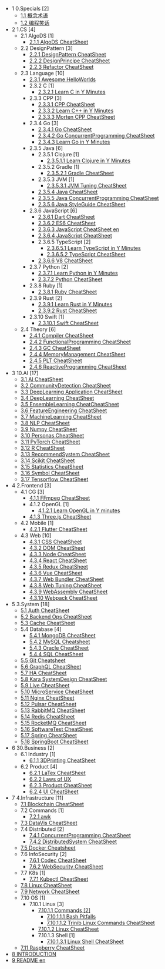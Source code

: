   - 1 0.Specials [2]
    - [1.1 概念术语](/0.Specials/概念术语.md)
    - [1.2 编程笑话](/0.Specials/编程笑话.md)
  - 2 1.CS [4]
    - 2.1 AlgoDS [1]
      - [2.1.1 AlgoDS CheatSheet](/1.CS/AlgoDS/AlgoDS-CheatSheet.md)
    - 2.2 DesignPattern [3]
      - [2.2.1 DesignPattern CheatSheet](/1.CS/DesignPattern/DesignPattern-CheatSheet.md)
      - [2.2.2 DesignPrincipe CheatSheet](/1.CS/DesignPattern/DesignPrincipe-CheatSheet.md)
      - [2.2.3 Refactor CheatSheet](/1.CS/DesignPattern/Refactor-CheatSheet.md)
    - 2.3 Language [10]
      - [2.3.1 Awesome HelloWorlds](/1.CS/Language/Awesome-HelloWorlds.md)
      - 2.3.2 C [1]
        - [2.3.2.1 Learn C in Y Minutes](/1.CS/Language/C/Learn%20C%20in%20Y%20Minutes.md)
      - 2.3.3 CPP [3]
        - [2.3.3.1 CPP CheatSheet](/1.CS/Language/CPP/CPP-CheatSheet.md)
        - [2.3.3.2 Learn C++ in Y Minutes](/1.CS/Language/CPP/Learn%20C++%20in%20Y%20Minutes.md)
        - [2.3.3.3 Morten CPP CheatSheet](/1.CS/Language/CPP/Morten-CPP-CheatSheet.md)
      - 2.3.4 Go [3]
        - [2.3.4.1 Go CheatSheet](/1.CS/Language/Go/Go-CheatSheet.md)
        - [2.3.4.2 Go ConcurrentProgramming CheatSheet](/1.CS/Language/Go/Go-ConcurrentProgramming-CheatSheet.md)
        - [2.3.4.3 Learn Go in Y Minutes](/1.CS/Language/Go/Learn%20Go%20in%20Y%20Minutes.md)
      - 2.3.5 Java [6]
        - 2.3.5.1 Clojure [1]
          - [2.3.5.1.1 Learn Clojure in Y Minutes](/1.CS/Language/Java/Clojure/Learn%20Clojure%20in%20Y%20Minutes.md)
        - 2.3.5.2 Gradle [1]
          - [2.3.5.2.1 Gradle CheatSheet](/1.CS/Language/Java/Gradle/Gradle-CheatSheet.md)
        - 2.3.5.3 JVM [1]
          - [2.3.5.3.1 JVM Tuning CheatSheet](/1.CS/Language/Java/JVM/JVM-Tuning-CheatSheet.md)
        - [2.3.5.4 Java CheatSheet](/1.CS/Language/Java/Java-CheatSheet.md)
        - [2.3.5.5 Java ConcurrentProgramming CheatSheet](/1.CS/Language/Java/Java-ConcurrentProgramming-CheatSheet.md)
        - [2.3.5.6 Java StyleGuide CheatSheet](/1.CS/Language/Java/Java-StyleGuide-CheatSheet.md)
      - 2.3.6 JavaScript [6]
        - [2.3.6.1 Dart CheatSheet](/1.CS/Language/JavaScript/Dart-CheatSheet.md)
        - [2.3.6.2 ES6 CheatSheet](/1.CS/Language/JavaScript/ES6-CheatSheet.md)
        - [2.3.6.3 JavaScript CheatSheet en](/1.CS/Language/JavaScript/JavaScript-CheatSheet-en.md)
        - [2.3.6.4 JavaScript CheatSheet](/1.CS/Language/JavaScript/JavaScript-CheatSheet.md)
        - 2.3.6.5 TypeScript [2]
          - [2.3.6.5.1 Learn TypeScript in Y Minutes](/1.CS/Language/JavaScript/TypeScript/Learn%20TypeScript%20in%20Y%20Minutes.md)
          - [2.3.6.5.2 TypeScript CheatSheet](/1.CS/Language/JavaScript/TypeScript/TypeScript-CheatSheet.md)
        - [2.3.6.6 V8 CheatSheet](/1.CS/Language/JavaScript/V8-CheatSheet.md)
      - 2.3.7 Python [2]
        - [2.3.7.1 Learn Python in Y Minutes](/1.CS/Language/Python/Learn%20Python%20in%20Y%20Minutes.md)
        - [2.3.7.2 Python CheatSheet](/1.CS/Language/Python/Python-CheatSheet.md)
      - 2.3.8 Ruby [1]
        - [2.3.8.1 Ruby CheatSheet](/1.CS/Language/Ruby/Ruby-CheatSheet.md)
      - 2.3.9 Rust [2]
        - [2.3.9.1 Learn Rust in Y Minutes](/1.CS/Language/Rust/Learn%20Rust%20in%20Y%20Minutes.md)
        - [2.3.9.2 Rust CheatSheet](/1.CS/Language/Rust/Rust-CheatSheet.md)
      - 2.3.10 Swift [1]
        - [2.3.10.1 Swift CheatSheet](/1.CS/Language/Swift/Swift-CheatSheet.md)
    - 2.4 Theory [6]
      - [2.4.1 Compiler CheatSheet](/1.CS/Theory/Compiler-CheatSheet.md)
      - [2.4.2 FunctionalProgramming CheatSheet](/1.CS/Theory/FunctionalProgramming-CheatSheet.md)
      - [2.4.3 GC CheatSheet](/1.CS/Theory/GC-CheatSheet.md)
      - [2.4.4 MemoryManagement CheatSheet](/1.CS/Theory/MemoryManagement-CheatSheet.md)
      - [2.4.5 PLT CheatSheet](/1.CS/Theory/PLT-CheatSheet.md)
      - [2.4.6 ReactiveProgramming CheatSheet](/1.CS/Theory/ReactiveProgramming-CheatSheet.md)
  - 3 10.AI [17]
    - [3.1 AI CheatSheet](/10.AI/AI-CheatSheet.md)
    - [3.2 CommunityDetection CheatSheet](/10.AI/CommunityDetection-CheatSheet.md)
    - [3.3 DeepLearning Application CheatSheet](/10.AI/DeepLearning-Application-CheatSheet.md)
    - [3.4 DeepLearning CheatSheet](/10.AI/DeepLearning-CheatSheet.md)
    - [3.5 EnsembleLearning CheatCheatSheet](/10.AI/EnsembleLearning-CheatCheatSheet.md)
    - [3.6 FeatureEngineering CheatSheet](/10.AI/FeatureEngineering-CheatSheet.md)
    - [3.7 MachineLearning CheatSheet](/10.AI/MachineLearning-CheatSheet.md)
    - [3.8 NLP CheatSheet](/10.AI/NLP-CheatSheet.md)
    - [3.9 Numpy CheatSheet](/10.AI/Numpy-CheatSheet.md)
    - [3.10 Personas CheatSheet](/10.AI/Personas-CheatSheet.md)
    - [3.11 PyTorch CheatSheet](/10.AI/PyTorch-CheatSheet.md)
    - [3.12 R CheatSheet](/10.AI/R-CheatSheet.md)
    - [3.13 RecommendSystem CheatSheet](/10.AI/RecommendSystem-CheatSheet.md)
    - [3.14 Scikit CheatSheet](/10.AI/Scikit-CheatSheet.md)
    - [3.15 Statistics CheatSheet](/10.AI/Statistics-CheatSheet.md)
    - [3.16 Symbol CheatSheet](/10.AI/Symbol-CheatSheet.md)
    - [3.17 Tensorflow CheatSheet](/10.AI/Tensorflow-CheatSheet.md)
  - 4 2.Frontend [3]
    - 4.1 CG [3]
      - [4.1.1 FFmpeg CheatSheet](/2.Frontend/CG/FFmpeg-CheatSheet.md)
      - 4.1.2 OpenGL [1]
        - [4.1.2.1 Learn OpenGL in Y minutes](/2.Frontend/CG/OpenGL/Learn%20OpenGL%20in%20Y%20minutes.md)
      - [4.1.3 Three.js CheatSheet](/2.Frontend/CG/Three.js-CheatSheet.md)
    - 4.2 Mobile [1]
      - [4.2.1 Flutter CheatSheet](/2.Frontend/Mobile/Flutter-CheatSheet.md)
    - 4.3 Web [10]
      - [4.3.1 CSS CheatSheet](/2.Frontend/Web/CSS-CheatSheet.md)
      - [4.3.2 DOM CheatSheet](/2.Frontend/Web/DOM-CheatSheet.md)
      - [4.3.3 Node CheatSheet](/2.Frontend/Web/Node-CheatSheet.md)
      - [4.3.4 React CheatSheet](/2.Frontend/Web/React-CheatSheet.md)
      - [4.3.5 Redux CheatSheet](/2.Frontend/Web/Redux-CheatSheet.md)
      - [4.3.6 Vue CheatSheet](/2.Frontend/Web/Vue-CheatSheet.md)
      - [4.3.7 Web Bundler CheatSheet](/2.Frontend/Web/Web-Bundler-CheatSheet.md)
      - [4.3.8 Web Tuning CheatSheet](/2.Frontend/Web/Web-Tuning-CheatSheet.md)
      - [4.3.9 WebAssembly CheatSheet](/2.Frontend/Web/WebAssembly-CheatSheet.md)
      - [4.3.10 Webpack CheatSheet](/2.Frontend/Web/Webpack-CheatSheet.md)
  - 5 3.System [18]
    - [5.1 Auth CheatSheet](/3.System/Auth-CheatSheet.md)
    - [5.2 Backend Ops CheatSheet](/3.System/Backend-Ops-CheatSheet.md)
    - [5.3 Cache CheatSheet](/3.System/Cache-CheatSheet.md)
    - 5.4 Database [4]
      - [5.4.1 MongoDB CheatSheet](/3.System/Database/MongoDB-CheatSheet.md)
      - [5.4.2 MySQL Cheatsheet](/3.System/Database/MySQL-Cheatsheet.md)
      - [5.4.3 Oracle CheatSheet](/3.System/Database/Oracle-CheatSheet.md)
      - [5.4.4 SQL CheatSheet](/3.System/Database/SQL-CheatSheet.md)
    - [5.5 Git Cheatsheet](/3.System/Git-Cheatsheet.md)
    - [5.6 GraphQL CheatSheet](/3.System/GraphQL-CheatSheet.md)
    - [5.7 HA CheatSheet](/3.System/HA-CheatSheet.md)
    - [5.8 Kara SystemDesign CheatSheet](/3.System/Kara-SystemDesign-CheatSheet.md)
    - [5.9 Live CheatSheet](/3.System/Live-CheatSheet.md)
    - [5.10 MicroService CheatSheet](/3.System/MicroService-CheatSheet.md)
    - [5.11 Nginx CheatSheet](/3.System/Nginx-CheatSheet.md)
    - [5.12 Pulsar CheatSheet](/3.System/Pulsar-CheatSheet.md)
    - [5.13 RabbitMQ CheatSheet](/3.System/RabbitMQ-CheatSheet.md)
    - [5.14 Redis CheatSheet](/3.System/Redis-CheatSheet.md)
    - [5.15 RocketMQ CheatSheet](/3.System/RocketMQ-CheatSheet.md)
    - [5.16 SoftwareTest CheatSheet](/3.System/SoftwareTest-CheatSheet.md)
    - [5.17 Spring CheatSheet](/3.System/Spring-CheatSheet.md)
    - [5.18 SpringBoot CheatSheet](/3.System/SpringBoot-CheatSheet.md)
  - 6 30.Business [2]
    - 6.1 Industry [1]
      - [6.1.1 3DPrinting CheatSheet](/30.Business/Industry/3DPrinting-CheatSheet.md)
    - 6.2 Product [4]
      - [6.2.1 LaTex CheatSheet](/30.Business/Product/LaTex-CheatSheet.md)
      - [6.2.2 Laws of UX](/30.Business/Product/Laws-of-UX.md)
      - [6.2.3 Product CheatSheet](/30.Business/Product/Product-CheatSheet.md)
      - [6.2.4 UI CheatSheet](/30.Business/Product/UI-CheatSheet.md)
  - 7 4.Infrastructure [11]
    - [7.1 Blockchain CheatSheet](/4.Infrastructure/Blockchain-CheatSheet.md)
    - 7.2 Commands [1]
      - [7.2.1 awk](/4.Infrastructure/Commands/awk.md)
    - [7.3 DataVis CheatSheet](/4.Infrastructure/DataVis-CheatSheet.md)
    - 7.4 Distributed [2]
      - [7.4.1 ConcurrentProgramming CheatSheet](/4.Infrastructure/Distributed/ConcurrentProgramming-CheatSheet.md)
      - [7.4.2 DistributedSystem CheatSheet](/4.Infrastructure/Distributed/DistributedSystem-CheatSheet.md)
    - [7.5 Docker Cheatsheet](/4.Infrastructure/Docker-Cheatsheet.md)
    - 7.6 InfoSecurity [2]
      - [7.6.1 Codec CheatSheet](/4.Infrastructure/InfoSecurity/Codec-CheatSheet.md)
      - [7.6.2 WebSecurity CheatSheet](/4.Infrastructure/InfoSecurity/WebSecurity-CheatSheet.md)
    - 7.7 K8s [1]
      - [7.7.1 Kubectl CheatSheet](/4.Infrastructure/K8s/Kubectl-CheatSheet.md)
    - [7.8 Linux CheatSheet](/4.Infrastructure/Linux-CheatSheet.md)
    - [7.9 Network CheatSheet](/4.Infrastructure/Network-CheatSheet.md)
    - 7.10 OS [1]
      - 7.10.1 Linux [3]
        - [7.10.1.1 Commands [2]](/4.Infrastructure/OS/Linux/Commands/README.md)
          - [7.10.1.1.1 Bash Pitfalls](/4.Infrastructure/OS/Linux/Commands/Bash%20Pitfalls.md)
          - [7.10.1.1.2 Trinib Linux Commands CheatSheet](/4.Infrastructure/OS/Linux/Commands/Trinib-Linux-Commands-CheatSheet.md)
        - [7.10.1.2 Linux CheatSheet](/4.Infrastructure/OS/Linux/Linux-CheatSheet.md)
        - 7.10.1.3 Shell [1]
          - [7.10.1.3.1 Linux Shell CheatSheet](/4.Infrastructure/OS/Linux/Shell/Linux-Shell-CheatSheet.md)
    - [7.11 Raspberry CheatSheet](/4.Infrastructure/Raspberry-CheatSheet.md)
  - [8 INTRODUCTION](/INTRODUCTION.md)
  - [9 README en](/README-en.md)